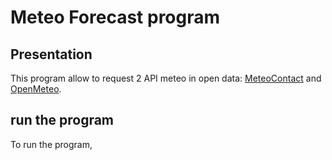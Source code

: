 # Meteo Forecast program 

## Presentation

This program allow to request 2 API meteo in open data: [MeteoContact]() and [OpenMeteo](). 

## run the program

To run the program, 
